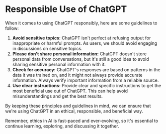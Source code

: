 # Responsible Use of ChatGPT

When it comes to using ChatGPT responsibly, here are some guidelines to follow:

1. **Avoid sensitive topics:** ChatGPT isn't perfect at refusing output for inappropriate or harmful prompts. As users, we should avoid engaging in discussions on sensitive topics.
2. **Please don't share personal information:** ChatGPT doesn't store personal data from conversations, but it's still a good idea to avoid sharing sensitive personal information with it.
3. **Check for accuracy:** ChatGPT's responses are based on patterns in the data it was trained on, and it might not always provide accurate information. Always verify important information from a reliable source.
4. **Use clear instructions:** Provide clear and specific instructions to get the most beneficial use out of ChatGPT. This can help avoid misunderstandings and get the best results.

By keeping these principles and guidelines in mind, we can ensure that we're using ChatGPT in an ethical, responsible, and beneficial way.

Remember, ethics in AI is fast-paced and ever-evolving, so it's essential to continue learning, exploring, and discussing it together.

